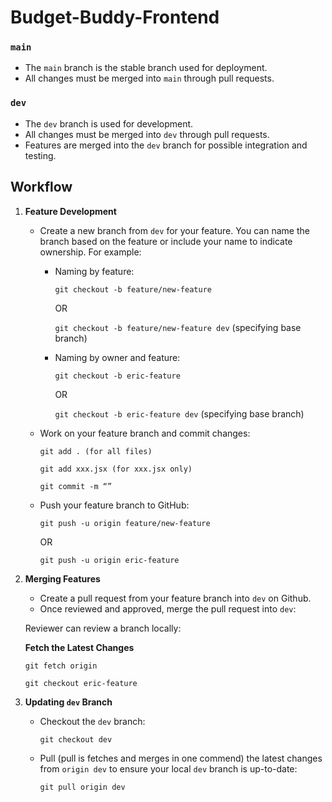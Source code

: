 # Budget-Buddy-Frontend

### `main`
- The `main` branch is the stable branch used for deployment.
- All changes must be merged into `main` through pull requests.

### `dev`
- The `dev` branch is used for development.
- All changes must be merged into `dev` through pull requests.
- Features are merged into the `dev` branch for possible integration and testing.

## Workflow

1. **Feature Development**
   - Create a new branch from `dev` for your feature. You can name the branch based on the feature or include your name to indicate ownership. For example:
     - Naming by feature:
       
       `git checkout -b feature/new-feature`
       
       OR
       
       `git checkout -b feature/new-feature dev` (specifying base branch)
       
     - Naming by owner and feature:

       `git checkout -b eric-feature`

       OR

         `git checkout -b eric-feature dev` (specifying base branch)
   - Work on your feature branch and commit changes:
     
     `git add . (for all files)`
     
      `git add xxx.jsx (for xxx.jsx only)`
   
      `git commit -m “”`
   
   - Push your feature branch to GitHub:
     
     `git push -u origin feature/new-feature`
     
     OR
     
     `git push -u origin eric-feature`

3. **Merging Features**
   - Create a pull request from your feature branch into `dev` on Github.
   - Once reviewed and approved, merge the pull request into `dev`:

    Reviewer can review a branch locally:
   
     **Fetch the Latest Changes**
   
   `git fetch origin`
   
    `git checkout eric-feature`
   
5. **Updating `dev` Branch**
   - Checkout the `dev` branch:

     `git checkout dev`
     
   - Pull (pull is fetches and merges in one commend) the latest changes from `origin dev` to ensure your local `dev` branch is up-to-date:
     
      `git pull origin dev`
